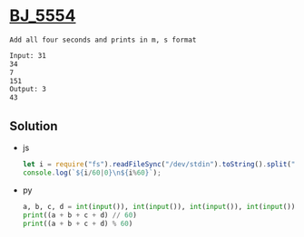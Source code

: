 # [BJ_5554](https://acmicpc.net/problem/5554)

```en
Add all four seconds and prints in m, s format
```

```txt
Input: 31
34
7
151
Output: 3
43
```

## Solution

* js

  ```js
  let i = require("fs").readFileSync("/dev/stdin").toString().split("\n").reduce((a, b) => +a+ +b);
  console.log(`${i/60|0}\n${i%60}`);
  ```

* py

  ```py
  a, b, c, d = int(input()), int(input()), int(input()), int(input())
  print((a + b + c + d) // 60)
  print((a + b + c + d) % 60)
  ```
